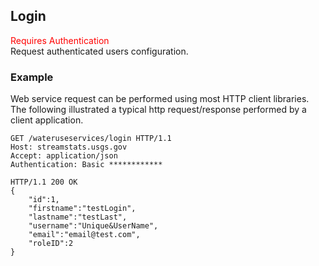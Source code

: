 ## Login
<span style="color:red">Requires Authentication</span>  
Request authenticated users configuration.

### Example
Web service request can be performed using most HTTP client libraries. The following illustrated a typical http request/response performed by a client application.

```
GET /wateruseservices/login HTTP/1.1
Host: streamstats.usgs.gov
Accept: application/json
Authentication: Basic ************

```
```
HTTP/1.1 200 OK
{
	"id":1,
    "firstname":"testLogin",
    "lastname":"testLast",
    "username":"Unique&UserName",
	"email":"email@test.com",
	"roleID":2
}
```